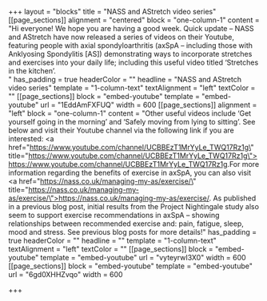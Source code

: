 +++
layout = "blocks"
title = "NASS and AStretch video series"
[[page_sections]]
alignment = "centered"
block = "one-column-1"
content = "Hi everyone! We hope you are having a good week. Quick update – NASS and AStretch have now released a series of videos on their Youtube, featuring people with axial spondyloarthritis (axSpA – including those with Anklyosing Spondylitis [AS]) demonstrating ways to incorporate stretches and exercises into your daily life; including this useful video titled ‘Stretches in the kitchen’.<br>"
has_padding = true
headerColor = ""
headline = "NASS and AStretch video series"
template = "1-column-text"
textAlignment = "left"
textColor = ""
[[page_sections]]
block = "embed-youtube"
template = "embed-youtube"
url = "1EddAmFXFUQ"
width = 600
[[page_sections]]
alignment = "left"
block = "one-column-1"
content = "Other useful videos include ‘Get yourself going in the morning’ and ‘Safely moving from lying to sitting’. See below and visit their Youtube channel via the following link if you are interested: <a href=\"https://www.youtube.com/channel/UCBBEzT1MrYyLe_TWQ17Rz1g\" title=\"https://www.youtube.com/channel/UCBBEzT1MrYyLe_TWQ17Rz1g\">https://www.youtube.com/channel/UCBBEzT1MrYyLe_TWQ17Rz1g</a>.For more information regarding the benefits of exercise in axSpA, you can also visit <a href=\"https://nass.co.uk/managing-my-as/exercise/\" title=\"https://nass.co.uk/managing-my-as/exercise/\">https://nass.co.uk/managing-my-as/exercise/</a>. As published in a previous blog post, initial results from the Project Nightingale study also seem to support exercise recommendations in axSpA – showing relationships between recommended exercise and: pain, fatigue, sleep, mood and stress. See previous blog posts for more details!"
has_padding = true
headerColor = ""
headline = ""
template = "1-column-text"
textAlignment = "left"
textColor = ""
[[page_sections]]
block = "embed-youtube"
template = "embed-youtube"
url = "vyteyrwI3X0"
width = 600
[[page_sections]]
block = "embed-youtube"
template = "embed-youtube"
url = "6gd0XHHZvqo"
width = 600

+++
